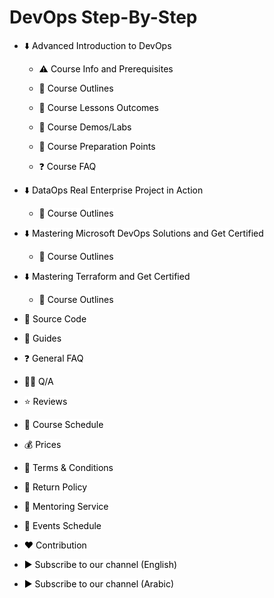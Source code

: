 # DevOps Step-By-Step

- <a href="https://github.com/MohamedRadwan-DevOps/devops-step-by-step/blob/main/source/advanced-introduction-to-devops" title="Advanced Introduction to DevOps" style="background-color:#FFFFFF;color:#000000;text-decoration:none">⬇️ Advanced Introduction to DevOps </a>

  - <a href="https://github.com/MohamedRadwan-DevOps/devops-step-by-step/blob/main/source/advanced-introduction-to-devops/devops-info-prerequisite.md" title="Click here to see Prerequisite related to this Course" style="background-color:#FFFFFF;color:#000000;text-decoration:none">⚠️ Course Info and Prerequisites</a>

  - <a href="https://github.com/MohamedRadwan-DevOps/devops-step-by-step/blob/main/source/advanced-introduction-to-devops/devops-outline.md" title="Course Outlines" style="background-color:#FFFFFF;color:#000000;text-decoration:none">📃 Course Outlines </a>

  - <a href="https://github.com/MohamedRadwan-DevOps/devops-step-by-step/blob/main/source/advanced-introduction-to-devops/devops-lessons-outcomes.md" title="Course Lessons Outcomes" style="background-color:#FFFFFF;color:#000000;text-decoration:none">🔖 Course Lessons Outcomes </a>

  - <a href="https://github.com/MohamedRadwan-DevOps/devops-step-by-step/blob/main/source/advanced-introduction-to-devops/devops-demos-labs.md" title="Course Demos/Labs" style="background-color:#FFFFFF;color:#000000;text-decoration:none">🧪 Course Demos/Labs </a>

  - <a href="https://github.com/MohamedRadwan-DevOps/devops-step-by-step/blob/main/source/advanced-introduction-to-devops/devops-lessons-preparation.md" title="Course Preparation Points" style="background-color:#FFFFFF;color:#000000;text-decoration:none">📝 Course Preparation Points </a>
    
  - <a href="https://github.com/MohamedRadwan-DevOps/devops-step-by-step/blob/main/source/advanced-introduction-to-devops/devops-faq.md" title="FAQ" style="background-color:#FFFFFF;color:#000000;text-decoration:none;">❓ Course FAQ</a>

- <a href="https://github.com/MohamedRadwan-DevOps/devops-step-by-step/blob/main/source/dataops-real-enterprise-project" title="Advanced Introduction to DevOps" style="background-color:#FFFFFF;color:#000000;text-decoration:none">⬇️ DataOps Real Enterprise Project in Action </a>

  - <a href="https://github.com/MohamedRadwan-DevOps/devops-step-by-step/blob/main/source/dataops-real-enterprise-project/dataops-outline.md" title="Course Outlines" style="background-color:#FFFFFF;color:#000000;text-decoration:none">📃 Course Outlines </a>

- <a href="https://github.com/MohamedRadwan-DevOps/devops-step-by-step/blob/main/source/mastering-microsoft-devops-solutions" title="Advanced Introduction to DevOps" style="background-color:#FFFFFF;color:#000000;text-decoration:none">⬇️ Mastering Microsoft DevOps Solutions and Get Certified </a>

  - <a href="https://github.com/MohamedRadwan-DevOps/devops-step-by-step/blob/main/source/mastering-microsoft-devops-solutions/microsoft-devops-outline.md" title="Course Outlines" style="background-color:#FFFFFF;color:#000000;text-decoration:none">📃 Course Outlines </a>

- <a href="https://github.com/MohamedRadwan-DevOps/devops-step-by-step/blob/main/source/mastering-terraform" title="Advanced Introduction to DevOps" style="background-color:#FFFFFF;color:#000000;text-decoration:none">⬇️ Mastering Terraform and Get Certified </a>

  - <a href="https://github.com/MohamedRadwan-DevOps/devops-step-by-step/blob/main/source/mastering-terraform/terraform-outline.md" title="Course Outlines" style="background-color:#FFFFFF;color:#000000;text-decoration:none">📃 Course Outlines </a>


- <a href="https://github.com/MohamedRadwan-DevOps/devops-step-by-step/blob/main/source/source-code" title="Source Code/Labs" style="background-color:#FFFFFF;color:#000000;text-decoration:none">📑 Source Code </a>

- <a href="https://github.com/MohamedRadwan-DevOps/devops-step-by-step/blob/main/source/docs" title="Guides" style="background-color:#FFFFFF;color:#000000;text-decoration:none">🎯 Guides </a>

- <a href="https://github.com/MohamedRadwan-DevOps/devops-step-by-step/blob/main/source/faq.md" title="FAQ" style="background-color:#FFFFFF;color:#000000;text-decoration:none;">❓ General FAQ</a>

- <a href="http://devopsvisionsqa.mohamedradwan.com/" title="Q/A" style="background-color:#FFFFFF;color:#000000;text-decoration:none;">🙋‍♀️ Q/A</a>

- <a href="https://github.com/MohamedRadwan-DevOps/devops-step-by-step/blob/main/source/reviews.md" title="Click here to See Members Reviews" style="background-color:#FFFFFF;color:#000000;text-decoration:none">⭐ Reviews</a>

- <a href="https://github.com/MohamedRadwan-DevOps/devops-step-by-step/blob/main/source/course-schedule.md" title="Course Schedule" style="background-color:#FFFFFF;color:#000000;text-decoration:none">📅 Course Schedule</a>

- <a href="https://github.com/MohamedRadwan-DevOps/devops-step-by-step/blob/main/source/service-prices.md" title="Service Prices" style="background-color:#FFFFFF;color:#000000;text-decoration:none">💰 Prices</a>

- <a href="https://github.com/MohamedRadwan-DevOps/devops-step-by-step/blob/main/source/terms-conditions.md" title="Terms & Conditions" style="background-color:#FFFFFF;color:#000000;text-decoration:none">📝 Terms & Conditions</a>

- <a href="https://github.com/MohamedRadwan-DevOps/devops-step-by-step/blob/main/source/cancel-return-policy.md" title="Return Policy" style="background-color:#FFFFFF;color:#000000;text-decoration:none">📜 Return Policy</a>

- <a href="https://github.com/MohamedRadwan-DevOps/devops-step-by-step/blob/main/source/mentoring-service.md" title="Mentoring Service" style="background-color:#FFFFFF;color:#000000;text-decoration:none">💪 Mentoring Service</a>

- <a href="https://github.com/MohamedRadwan-DevOps/devops-step-by-step/blob/main/source/events-schedule.md" title="Course Schedule" style="background-color:#FFFFFF;color:#000000;text-decoration:none">📅 Events Schedule</a>

- <a href="https://github.com/MohamedRadwan-DevOps/devops-step-by-step/tree/main/source/contribution" title="Contribution" style="background-color:#FFFFFF;color:#000000;text-decoration:none">❤️ Contribution</a>

- <a href="https://www.youtube.com/user/MRadwanMSF?sub_confirmation=1" title="Subscribe to Mohamed's YouTube Channel" style="background-color:#FFFFFF;color:#000000;text-decoration:none">▶ Subscribe to our channel (English)</a>

- <a href="https://www.youtube.com/c/MohamedRadwanArabic?sub_confirmation=1" title="Subscribe to Mohamed's YouTube Channel" style="background-color:#FFFFFF;color:#000000;text-decoration:none">▶ Subscribe to our channel (Arabic) </a>


